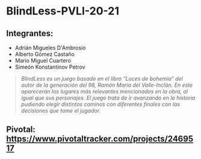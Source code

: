 # BlindLess-PVLI-20-21

## Integrantes:
* Adrián Migueles D'Ambrosio
* Alberto Gómez Castaño
* Mario Miguel Cuartero
* Simeón Konstantinov Petrov

> _BlindLess es un juego basado en el libro “Luces de bohemia” del autor de la generación del 98, Ramón María del Valle-Inclán. En este aparecerán los lugares más relevantes mencionados en la obra, al igual que sus personajes. El juego trata de ir avanzando en la historia pudiendo elegir distintos caminos con diferentes finales con las decisiones que tome el jugador._

## Pivotal: https://www.pivotaltracker.com/projects/2469517
